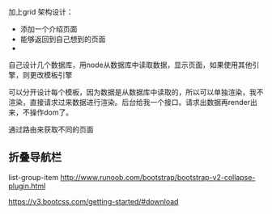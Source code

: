 加上grid
架构设计：
- 添加一个介绍页面
- 能够返回到自己想到的页面
- 

自己设计几个数据库，用node从数据库中读取数据，显示页面，如果使用其他引擎，则更改模板引擎

可以分开设计每个模板，因为数据是从数据库中读取的，所以可以单独渲染，我不渲染，直接请求过来数据进行渲染。后台给我一个接口。请求出数据再render出来，不操作dom了。

通过路由来获取不同的页面

## 折叠导航栏
list-group-item
http://www.runoob.com/bootstrap/bootstrap-v2-collapse-plugin.html


<!-- 最新版本的 Bootstrap 核心 CSS 文件 -->
<link rel="stylesheet" href="https://cdn.bootcss.com/bootstrap/3.3.7/css/bootstrap.min.css" integrity="sha384-BVYiiSIFeK1dGmJRAkycuHAHRg32OmUcww7on3RYdg4Va+PmSTsz/K68vbdEjh4u" crossorigin="anonymous">

<!-- 可选的 Bootstrap 主题文件（一般不用引入） -->
<link rel="stylesheet" href="https://cdn.bootcss.com/bootstrap/3.3.7/css/bootstrap-theme.min.css" integrity="sha384-rHyoN1iRsVXV4nD0JutlnGaslCJuC7uwjduW9SVrLvRYooPp2bWYgmgJQIXwl/Sp" crossorigin="anonymous">

<!-- 最新的 Bootstrap 核心 JavaScript 文件 -->
<script src="https://cdn.bootcss.com/bootstrap/3.3.7/js/bootstrap.min.js" integrity="sha384-Tc5IQib027qvyjSMfHjOMaLkfuWVxZxUPnCJA7l2mCWNIpG9mGCD8wGNIcPD7Txa" crossorigin="anonymous"></script>

https://v3.bootcss.com/getting-started/#download
